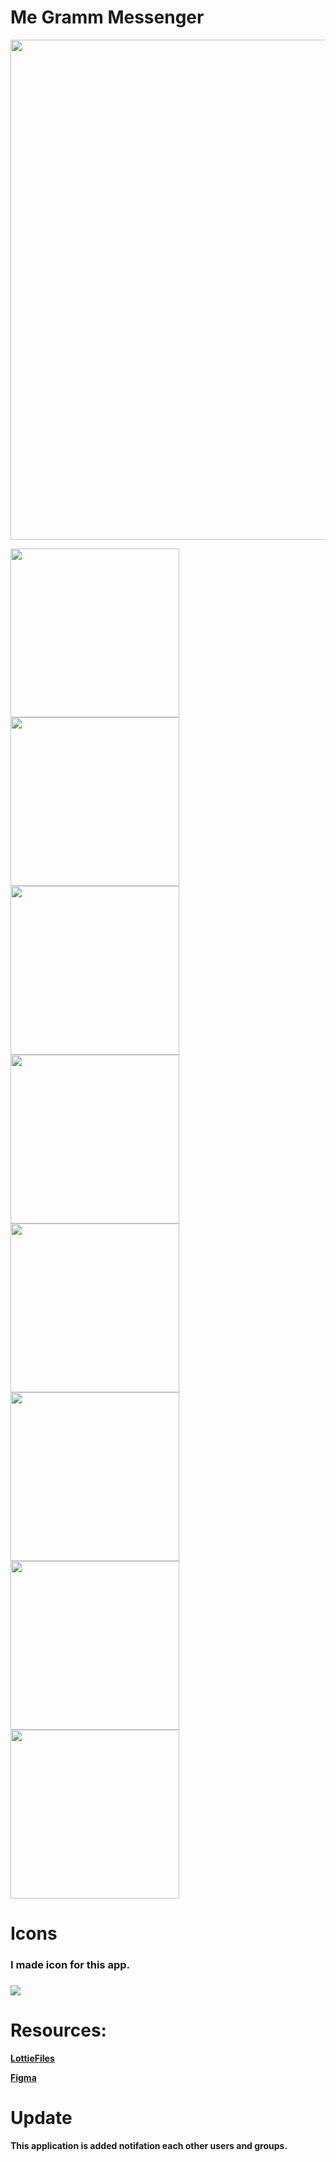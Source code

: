 # Me Gramm Messenger


<img src="images/video.gif" width = "800" > 

<img src="images/img_1.jpg" width = "270" > <img src="images/img_2.jpg" width = "270" > <img src="images/img_3.jpg" width = "270" >
<img src="images/img_4.jpg" width = "270" > <img src="images/img_5.jpg" width = "270" > <img src="images/img_6.jpg" width = "270" >
<img src="images/img_7.jpg" width = "270" > <img src="images/img_8.jpg" width = "270">

# Icons

<h3>I made icon for this app.<h3>
  
  <img src="images/icon.png">
  
  
# Resources:
  
 <b><a href = "https://lottiefiles.com/81963-chat-bubbles">LottieFiles</a><b>

<b><a href = "https://www.figma.com/file/ZNCE5t78CytN8lT9Ybbsm0/Untitled?node-id=0%3A1">Figma</a><b>

# Update
This application is added notifation each other users and groups.
